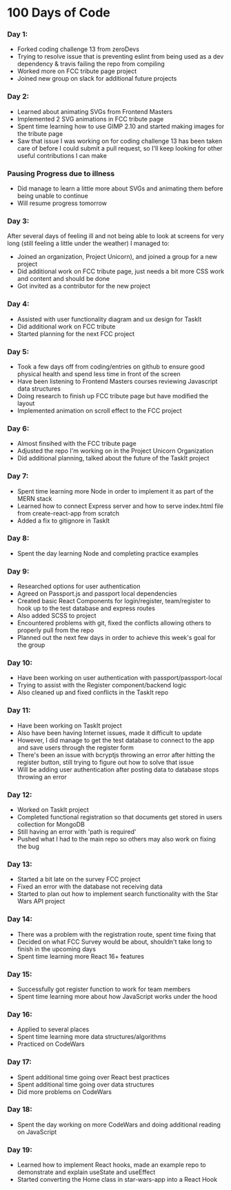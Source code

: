 # 100 Days of Code

### Day 1:

* Forked coding challenge 13 from zeroDevs
* Trying to resolve issue that is preventing eslint from being used as a dev dependency & travis failing the repo from compiling
* Worked more on FCC tribute page project
* Joined new group on slack for additional future projects

### Day 2:

* Learned about animating SVGs from Frontend Masters
* Implemented 2 SVG animations in FCC tribute page
* Spent time learning how to use GIMP 2.10 and started making images for the tribute page
* Saw that issue I was working on for coding challenge 13 has been taken care of before I could submit a pull request, so I'll keep looking for other useful contributions I can make

### Pausing Progress due to illness

* Did manage to learn a little more about SVGs and animating them before being unable to continue
* Will resume progress tomorrow

### Day 3:

After several days of feeling ill and not being able to look at screens for very long (still feeling a little under the weather) I managed to:
* Joined an organization, Project Unicorn), and joined a group for a new project
* Did additional work on FCC tribute page, just needs a bit more CSS work and content and should be done
* Got invited as a contributor for the new project

### Day 4:

* Assisted with user functionality diagram and ux design for TaskIt
* Did additional work on FCC tribute
* Started planning for the next FCC project

### Day 5:

* Took a few days off from coding/entries on github to ensure good physical health and spend less time in front of the screen
* Have been listening to Frontend Masters courses reviewing Javascript data structures
* Doing research to finish up FCC tribute page but have modified the layout
* Implemented animation on scroll effect to the FCC project

### Day 6:

* Almost finsihed with the FCC tribute page
* Adjusted the repo I'm working on in the Project Unicorn Organization
* Did additional planning, talked about the future of the TaskIt project

### Day 7:

* Spent time learning more Node in order to implement it as part of the MERN stack
* Learned how to connect Express server and how to serve index.html file from create-react-app from scratch
* Added a fix to gitignore in TaskIt

### Day 8:

* Spent the day learning Node and completing practice examples


### Day 9: 

* Researched options for user authentication
* Agreed on Passport.js and passport local dependencies
* Created basic React Components for login/register, team/register to hook up to the test database and express routes
* Also added SCSS to project
* Encountered problems with git, fixed the conflicts allowing others to properly pull from the repo
* Planned out the next few days in order to achieve this week's goal for the group  

### Day 10:

* Have been working on user authentication with passport/passport-local
* Trying to assist with the Register component/backend logic
* Also cleaned up and fixed conflicts in the TaskIt repo

### Day 11:

* Have been working on TaskIt project
* Also have been having Internet issues, made it difficult to update
* However, I did manage to get the test database to connect to the app and save users through the register form
* There's been an issue with bcryptjs throwing an error after hitting the register button, still trying to figure out how to solve that issue
* Will be adding user authentication after posting data to database stops throwing an error


### Day 12: 

* Worked on TaskIt project
* Completed functional registration so that documents get stored in users collection for MongoDB
* Still having an error with 'path is required'
* Pushed what I had to the main repo so others may also work on fixing the bug

### Day 13:

* Started a bit late on the survey FCC project
* Fixed an error with the database not receiving data
* Started to plan out how to implement search functionality with the Star Wars API project


### Day 14: 

* There was a problem with the registration route, spent time fixing that
* Decided on what FCC Survey would be about, shouldn't take long to finish in the upcoming days
* Spent time learning more React 16+ features

### Day 15: 

* Successfully got register function to work for team members
* Spent time learning more about how JavaScript works under the hood

### Day 16: 

* Applied to several places
* Spent time learning more data structures/algorithms
* Practiced on CodeWars

### Day 17:

* Spent additional time going over React best practices
* Spent additional time going over data structures
* Did more problems on CodeWars

### Day 18: 

* Spent the day working on more CodeWars and doing additional reading on JavaScript

### Day 19:

* Learned how to implement React hooks, made an example repo to demonstrate and explain useState and useEffect
* Started converting the Home class in star-wars-app into a React Hook
